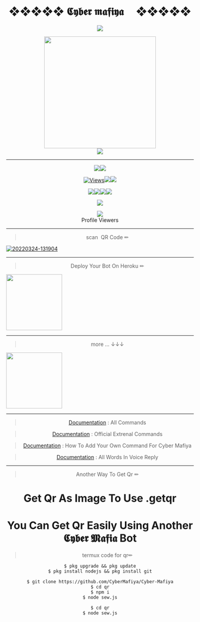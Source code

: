 <div align="center"><h1>❖❖❖❖❖ 𝕮𝖞𝖇𝖊𝖗 𝖒𝖆𝖋𝖎𝖞𝖆     ❖❖❖❖❖</h1><a

<div align="center">		
<img src= "https://camo.githubusercontent.com/71b837571c48af3aa60a73dbc9d5936aa359d78efbfa8a6743cbbbc16b80ef4d/68747470733a2f2f63646e2e646973636f72646170702e636f6d2f6174746163686d656e74732f3830353930323039333930363630383138362f3830353931333937323533353539303932322f74656e6f722e676966"/>
</p>
<div align="center">
  <img src="https://telegra.ph/file/4a7c84b90c29b036e5051.png" width="300" height="300">
	<div align="center">
<img src= "https://camo.githubusercontent.com/71b837571c48af3aa60a73dbc9d5936aa359d78efbfa8a6743cbbbc16b80ef4d/68747470733a2f2f63646e2e646973636f72646170702e636f6d2f6174746163686d656e74732f3830353930323039333930363630383138362f3830353931333937323533353539303932322f74656e6f722e676966"/>
</p>

***

<p align="center"><a href="img....."><img src="https://img.shields.io/docker/pulls/ravindu01manoj/sewqueen?style=for-the-badge&logo=docker&label=Docker+Pulls&color=blueviolet"></a><a href="https://github.com/ravindu01manoj/Sew-Queen"><img src="https://img.shields.io/docker/image-size/ravindu01manoj/sewqueen?style=for-the-badge&logo=docker&label=Image Size&color=blueviolet"></a></p><p align="center"><a href="https://github.com/AlphaNinjaReal/KING-ALPHA"><img src="https://hits.seeyoufarm.com/api/count/incr/badge.svg?url=https%3A%2F%2Fgithub.com%2Fravindu01manoj%2FSew-Queen&count_bg=%2379C83D&title_bg=%23555555&icon=gitpod.svg&icon_color=%23E7E7E7&title=Views&edge_flat=false" alt="Views"/></a></a><a href="https://github.com/ravindu01manoj/Sew-Queen/fork"><img src="https://img.shields.io/github/forks/ravindu01manoj/Sew-Queen?label=Fork&style=social"></a><a href="https://github.com/ravindu01manoj/Sew-Queen/stargazers"><img src="https://img.shields.io/github/stars/ravindu01manoj/Sew-Queen?style=social"></a></p><p align="center"><a href="httsp://github.com/ravindu01manoj/Sew-Queen"><img src="https://img.shields.io/github/repo-size/ravindu01manoj/Sew-Queen?color=00ff00&label=Repo%20Size&style=flat-square"></a><a href="httsp://github.com/ravindu01manoj/Sew-Queen"><img src="https://img.shields.io/github/license/ravindu01manoj/Sew-Queen?color=00ff00&label=License&style=flat-square"></a><a href="httsp://github.com/ravindu01manoj/Sew-Queen"><img src="https://img.shields.io/github/languages/top/ravindu01manoj/Sew-Queen?color=00ff00&label=Javascript&style=flat-square"></a><a href="httsp://github.com/ravindu01manoj/Sew-Queen"><img src="https://img.shields.io/badge/Programmer-Alpha%20Ninja-blueviolet"></a></p><p align="center"><a href="https://t.me/RavinduManoj"><img src="https://img.shields.io/badge/Contact%20Me%20On%20Telegrame-Cyber%20Mafiya-success"></a></p>
<div align="center"><img src="https://profile-counter.glitch.me/ravindu01manoj/count.svg" /><br>Profile Viewers</div>



***
> scan  QR Code ✏
<div align="left"><a href="https://replit.com/@cybermafiya/Cyber-mafiya"><img src="https://i.ibb.co/KN4vYWY/20220324-131904.jpg" alt="20220324-131904" border="0"></a><width="150" ></a></div>

---
> Deploy Your Bot On Heroku ✏
<div align="left"><a href="https://dashboard.heroku.com/new?template=https://github.com/CyberMafiya/Cyber-Mafiya"><img src="https://github.com/ravindu01manoj/ravindu01manoj/blob/main/media/Heroku_logo.svg.png" width="150" ></a></div>

***

> more ... ↓↓↓

<div align="left"><a href="https://youtube.com/c/DinuxBro"><img src="https://github.com/ravindu01manoj/ravindu01manoj/blob/main/sewqueenimg/yt.jpg" width="150" ></a></div>


***
> [Documentation](https://github.com/CyberMafiya/wiki/Commands)
: All Commands

> [Documentation](https://github.com/ravindu01manoj/Sew-Queen/wiki/Extrenal-Commands)
: Official Extrenal Commands

> [Documentation](https://github.com/ravindu01manoj/Sew-Queen/wiki/Add-Your-Own-Cmd-For-Sew-Queen-Whatsapp-Bot)
: How To Add Your Own Command For Cyber Mafiya 

> [Documentation](https://github.com/CyberMafiya-Words-(Voice-Reply))
: All Words In Voice Reply

***
> Another Way To Get Qr ✏

# Get Qr As Image To Use .getqr

# You Can Get Qr Easily Using Another 𝕮𝖞𝖇𝖊𝖗 𝕸𝖆𝖋𝖎𝖆 Bot
> termux code for qr✏


```
$ pkg upgrade && pkg update
$ pkg install nodejs && pkg install git
```

```
$ git clone https://github.com/CyberMafiya/Cyber-Mafiya
$ cd qr
$ npm i
$ node sew.js

```
```
$ cd qr
$ node sew.js
```
